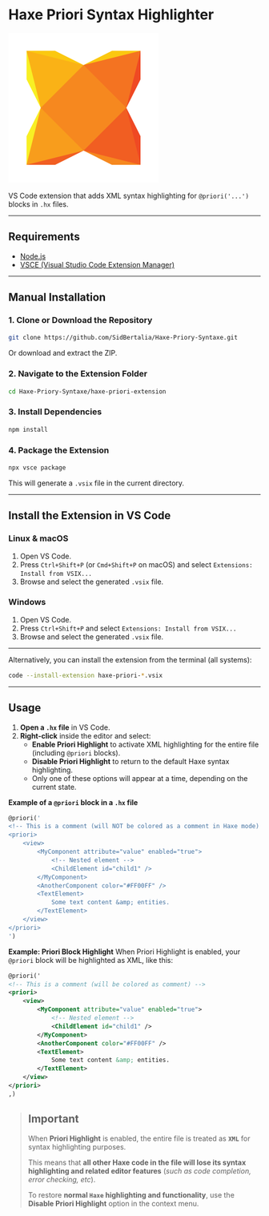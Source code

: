 # Haxe Priori Syntax Highlighter

![Extension Icon](https://github.com/SidBertalia/Haxe-Priory-Syntaxe/raw/main/haxe-priori-extension/icon.png)

VS Code extension that adds XML syntax highlighting for `@priori('...')` blocks in `.hx` files.

---

## Requirements

- [Node.js](https://nodejs.org/)
- [VSCE (Visual Studio Code Extension Manager)](https://code.visualstudio.com/api/working-with-extensions/publishing-extension)

---

## Manual Installation

### 1. Clone or Download the Repository

```sh
git clone https://github.com/SidBertalia/Haxe-Priory-Syntaxe.git
```

Or download and extract the ZIP.

### 2. Navigate to the Extension Folder

```sh
cd Haxe-Priory-Syntaxe/haxe-priori-extension
```

### 3. Install Dependencies

```sh
npm install
```

### 4. Package the Extension

```sh
npx vsce package
```

This will generate a `.vsix` file in the current directory.

---

## Install the Extension in VS Code

### **Linux & macOS**

1. Open VS Code.
2. Press `Ctrl+Shift+P` (or `Cmd+Shift+P` on macOS) and select `Extensions: Install from VSIX...`
3. Browse and select the generated `.vsix` file.

### **Windows**

1. Open VS Code.
2. Press `Ctrl+Shift+P` and select `Extensions: Install from VSIX...`
3. Browse and select the generated `.vsix` file.

---

Alternatively, you can install the extension from the terminal (all systems):

```sh
code --install-extension haxe-priori-*.vsix
```

---

## Usage

1. **Open a `.hx` file** in VS Code.
2. **Right-click** inside the editor and select:
   - **Enable Priori Highlight** to activate XML highlighting for the entire file (including `@priori` blocks).
   - **Disable Priori Highlight** to return to the default Haxe syntax highlighting.
   - Only one of these options will appear at a time, depending on the current state.

**Example of a `@priori` block in a `.hx` file**

```haxe
@priori('
<!-- This is a comment (will NOT be colored as a comment in Haxe mode) -->
<priori>
    <view>
        <MyComponent attribute="value" enabled="true">
            <!-- Nested element -->
            <ChildElement id="child1" />
        </MyComponent>
        <AnotherComponent color="#FF00FF" />
        <TextElement>
            Some text content &amp; entities.
        </TextElement>
    </view>
</priori>
')
```

**Example: Priori Block Highlight**
When Priori Highlight is enabled, your `@priori` block will be highlighted as XML, like this:

```xml
@priori('
<!-- This is a comment (will be colored as comment) -->
<priori>
    <view>
        <MyComponent attribute="value" enabled="true">
            <!-- Nested element -->
            <ChildElement id="child1" />
        </MyComponent>
        <AnotherComponent color="#FF00FF" />
        <TextElement>
            Some text content &amp; entities.
        </TextElement>
    </view>
</priori>
,)
```

> ## **Important**
>
> When **Priori Highlight** is enabled, the entire file is treated as **`XML`** for syntax highlighting purposes.
>
> This means that **all other Haxe code in the file will lose its syntax highlighting and related editor features** (*such as code completion, error checking, etc*).
>
> To restore **normal `Haxe` highlighting and functionality**, use the **Disable Priori Highlight** option in the context menu.
